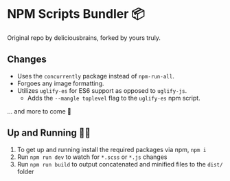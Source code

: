 # NPM Scripts Bundler 📦
Original repo by deliciousbrains, forked by yours truly.

## Changes
- Uses the `concurrently` package instead of `npm-run-all`.
- Forgoes any image formatting.
- Utilizes `uglify-es` for ES6 support as opposed to `uglify-js`.
    - Adds the `--mangle toplevel` flag to the `uglify-es` npm script.

... and more to come 🤙

## Up and Running 🏃‍♀️
1. To get up and running install the required packages via npm, `npm i`
2. Run `npm run dev` to watch for `*.scss` or `*.js` changes
3. Run `npm run build` to output concatenated and minified files to the `dist/` folder